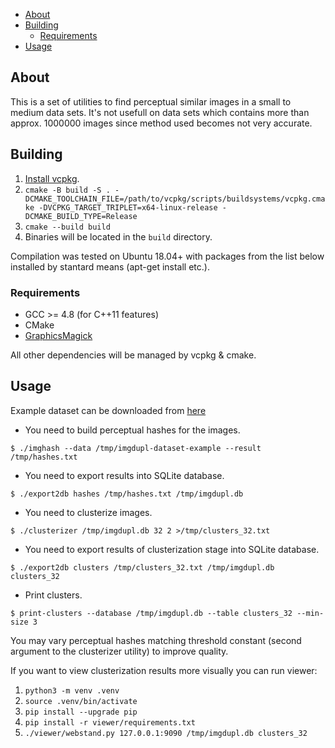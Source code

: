 - [About](#about)
- [Building](#building)
  - [Requirements](#requirements)
- [Usage](#usage)

## About

This is a set of utilities to find perceptual similar images in a small to medium data sets.
It's not usefull on data sets which contains more than approx. 1000000 images since method used
becomes not very accurate.

## Building

1. [Install vcpkg](https://vcpkg.io/en/getting-started.html).
2. `cmake -B build -S . -DCMAKE_TOOLCHAIN_FILE=/path/to/vcpkg/scripts/buildsystems/vcpkg.cmake -DVCPKG_TARGET_TRIPLET=x64-linux-release -DCMAKE_BUILD_TYPE=Release`
3. `cmake --build build`
4. Binaries will be located in the `build` directory.

Compilation was tested on Ubuntu 18.04+ with packages from the list below installed by stantard
means (apt-get install etc.).

### Requirements

* GCC >= 4.8 (for C++11 features)
* CMake
* [GraphicsMagick](http://www.graphicsmagick.org/)

All other dependencies will be managed by vcpkg & cmake.

## Usage

Example dataset can be downloaded from [here](https://s3-eu-west-1.amazonaws.com/sigterm.ru/public/imgdupl-dataset-example.tar)

* You need to build perceptual hashes for the images.
```
$ ./imghash --data /tmp/imgdupl-dataset-example --result /tmp/hashes.txt
```
* You need to export results into SQLite database.
```
$ ./export2db hashes /tmp/hashes.txt /tmp/imgdupl.db
```
* You need to clusterize images.
```
$ ./clusterizer /tmp/imgdupl.db 32 2 >/tmp/clusters_32.txt
```
* You need to export results of clusterization stage into SQLite database.
```
$ ./export2db clusters /tmp/clusters_32.txt /tmp/imgdupl.db clusters_32
```
* Print clusters.
```
$ print-clusters --database /tmp/imgdupl.db --table clusters_32 --min-size 3
```

You may vary perceptual hashes matching threshold constant (second argument to the clusterizer utility) to
improve quality.

If you want to view clusterization results more visually you can run viewer:

1. `python3 -m venv .venv`
2. `source .venv/bin/activate`
3. `pip install --upgrade pip`
4. `pip install -r viewer/requirements.txt`
5. `./viewer/webstand.py 127.0.0.1:9090 /tmp/imgdupl.db clusters_32`
